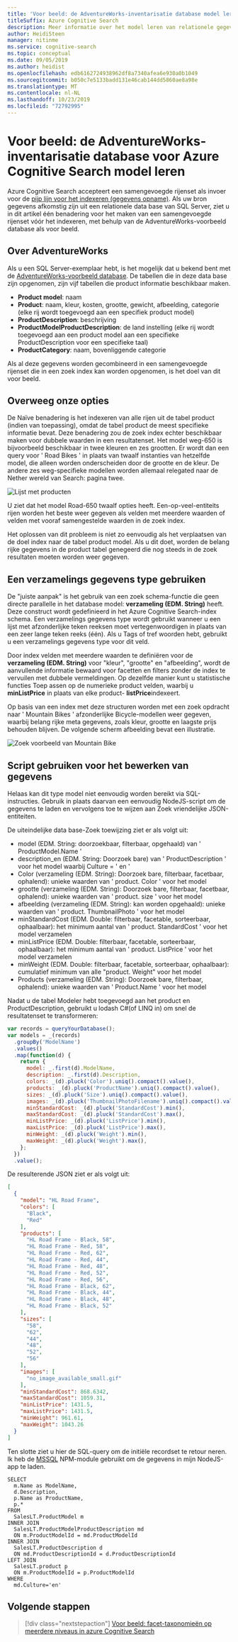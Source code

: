 ```yaml
---
title: 'Voor beeld: de AdventureWorks-inventarisatie database model leren'
titleSuffix: Azure Cognitive Search
description: Meer informatie over het model leren van relationele gegevens, het transformeren ervan naar een platte gegevensset, voor het indexeren en zoeken in volledige tekst in azure Cognitive Search.
author: HeidiSteen
manager: nitinme
ms.service: cognitive-search
ms.topic: conceptual
ms.date: 09/05/2019
ms.author: heidist
ms.openlocfilehash: edb6162724938962df8a7340afea6e930a0b1049
ms.sourcegitcommit: b050c7e5133badd131e46cab144dd5860ae8a98e
ms.translationtype: MT
ms.contentlocale: nl-NL
ms.lasthandoff: 10/23/2019
ms.locfileid: "72792995"
---
```

# <a name="example-model-the-adventureworks-inventory-database-for-azure-cognitive-search"></a>Voor beeld: de AdventureWorks-inventarisatie database voor Azure Cognitive Search model leren

Azure Cognitive Search accepteert een samengevoegde rijenset als invoer voor de [pijp lijn voor het indexeren (gegevens opname)](search-what-is-an-index.md). Als uw bron gegevens afkomstig zijn uit een relationele data base van SQL Server, ziet u in dit artikel één benadering voor het maken van een samengevoegde rijenset vóór het indexeren, met behulp van de AdventureWorks-voorbeeld database als voor beeld.

## <a name="about-adventureworks"></a>Over AdventureWorks

Als u een SQL Server-exemplaar hebt, is het mogelijk dat u bekend bent met de [AdventureWorks-voorbeeld database](https://docs.microsoft.com/sql/samples/adventureworks-install-configure?view=sql-server-2017). De tabellen die in deze data base zijn opgenomen, zijn vijf tabellen die product informatie beschikbaar maken.

+ **Product model**: naam
+ **Product**: naam, kleur, kosten, grootte, gewicht, afbeelding, categorie (elke rij wordt toegevoegd aan een specifiek product model)
+ **ProductDescription**: beschrijving
+ **ProductModelProductDescription**: de land instelling (elke rij wordt toegevoegd aan een product model aan een specifieke ProductDescription voor een specifieke taal)
+ **ProductCategory**: naam, bovenliggende categorie

Als al deze gegevens worden gecombineerd in een samengevoegde rijenset die in een zoek index kan worden opgenomen, is het doel van dit voor beeld. 

## <a name="considering-our-options"></a>Overweeg onze opties

De Naïve benadering is het indexeren van alle rijen uit de tabel product (indien van toepassing), omdat de tabel product de meest specifieke informatie bevat. Deze benadering zou de zoek index echter beschikbaar maken voor dubbele waarden in een resultatenset. Het model weg-650 is bijvoorbeeld beschikbaar in twee kleuren en zes grootten. Er wordt dan een query voor ' Road Bikes ' in plaats van twaalf instanties van hetzelfde model, die alleen worden onderscheiden door de grootte en de kleur. De andere zes weg-specifieke modellen worden allemaal relegated naar de Nether wereld van Search: pagina twee.

  ![Lijst met producten](./media/search-example-adventureworks/products-list.png "Lijst met producten")
 
U ziet dat het model Road-650 twaalf opties heeft. Een-op-veel-entiteits rijen worden het beste weer gegeven als velden met meerdere waarden of velden met vooraf samengestelde waarden in de zoek index.

Het oplossen van dit probleem is niet zo eenvoudig als het verplaatsen van de doel index naar de tabel product model. Als u dit doet, worden de belang rijke gegevens in de product tabel genegeerd die nog steeds in de zoek resultaten moeten worden weer gegeven.

## <a name="use-a-collection-data-type"></a>Een verzamelings gegevens type gebruiken

De "juiste aanpak" is het gebruik van een zoek schema-functie die geen directe parallelle in het database model: **verzameling (EDM. String)** heeft. Deze construct wordt gedefinieerd in het Azure Cognitive Search-index schema. Een verzamelings gegevens type wordt gebruikt wanneer u een lijst met afzonderlijke teken reeksen moet vertegenwoordigen in plaats van een zeer lange teken reeks (één). Als u Tags of tref woorden hebt, gebruikt u een verzamelings gegevens type voor dit veld.

Door index velden met meerdere waarden te definiëren voor de **verzameling (EDM. String)** voor "kleur", "grootte" en "afbeelding", wordt de aanvullende informatie bewaard voor facetten en filters zonder de index te vervuilen met dubbele vermeldingen. Op dezelfde manier kunt u statistische functies Toep assen op de numerieke product velden, waarbij u **minListPrice** in plaats van elke product- **listPrice**indexeert.

Op basis van een index met deze structuren worden met een zoek opdracht naar ' Mountain Bikes ' afzonderlijke Bicycle-modellen weer gegeven, waarbij belang rijke meta gegevens, zoals kleur, grootte en laagste prijs behouden blijven. De volgende scherm afbeelding bevat een illustratie.

  ![Zoek voorbeeld van Mountain Bike](./media/search-example-adventureworks/mountain-bikes-visual.png "Zoek voorbeeld van Mountain Bike")

## <a name="use-script-for-data-manipulation"></a>Script gebruiken voor het bewerken van gegevens

Helaas kan dit type model niet eenvoudig worden bereikt via SQL-instructies. Gebruik in plaats daarvan een eenvoudig NodeJS-script om de gegevens te laden en vervolgens toe te wijzen aan Zoek vriendelijke JSON-entiteiten.

De uiteindelijke data base-Zoek toewijzing ziet er als volgt uit:

+ model (EDM. String: doorzoekbaar, filterbaar, opgehaald) van ' ProductModel.Name '
+ description_en (EDM. String: Doorzoek bare) van ' ProductDescription ' voor het model waarbij Culture = ' en '
+ Color (verzameling (EDM. String): Doorzoek bare, filterbaar, facetbaar, ophalend): unieke waarden van ' product. Color ' voor het model
+ grootte (verzameling (EDM. String): Doorzoek bare, filterbaar, facetbaar, ophalend): unieke waarden van ' product. size ' voor het model
+ afbeelding (verzameling (EDM. String): kan worden opgehaald): unieke waarden van ' product. ThumbnailPhoto ' voor het model
+ minStandardCost (EDM. Double: filterbaar, facetable, sorteerbaar, ophaalbaar): het minimum aantal van ' product. StandardCost ' voor het model verzamelen
+ minListPrice (EDM. Double: filterbaar, facetable, sorteerbaar, ophaalbaar): het minimum aantal van ' product. ListPrice ' voor het model verzamelen
+ minWeight (EDM. Double: filterbaar, facetable, sorteerbaar, ophaalbaar): cumulatief minimum van alle "product. Weight" voor het model
+ Products (verzameling (EDM. String): Doorzoek bare, filterbaar, ophalend): unieke waarden van ' Product.Name ' voor het model

Nadat u de tabel Modeler hebt toegevoegd aan het product en [](https://lodash.com/) ProductDescription, gebruikt u lodash C#(of LINQ in) om snel de resultatenset te transformeren:

```javascript
var records = queryYourDatabase();
var models = _(records)
  .groupBy('ModelName')
  .values()
  .map(function(d) {
    return {
      model: _.first(d).ModelName,
      description: _.first(d).Description,
      colors: _(d).pluck('Color').uniq().compact().value(),
      products: _(d).pluck('ProductName').uniq().compact().value(),
      sizes: _(d).pluck('Size').uniq().compact().value(),
      images: _(d).pluck('ThumbnailPhotoFilename').uniq().compact().value(),
      minStandardCost: _(d).pluck('StandardCost').min(),
      maxStandardCost: _(d).pluck('StandardCost').max(),
      minListPrice: _(d).pluck('ListPrice').min(),
      maxListPrice: _(d).pluck('ListPrice').max(),
      minWeight: _(d).pluck('Weight').min(),
      maxWeight: _(d).pluck('Weight').max(),
    };
  })
  .value();
```

De resulterende JSON ziet er als volgt uit:

```json
[
  {
    "model": "HL Road Frame",
    "colors": [
      "Black",
      "Red"
    ],
    "products": [
      "HL Road Frame - Black, 58",
      "HL Road Frame - Red, 58",
      "HL Road Frame - Red, 62",
      "HL Road Frame - Red, 44",
      "HL Road Frame - Red, 48",
      "HL Road Frame - Red, 52",
      "HL Road Frame - Red, 56",
      "HL Road Frame - Black, 62",
      "HL Road Frame - Black, 44",
      "HL Road Frame - Black, 48",
      "HL Road Frame - Black, 52"
    ],
    "sizes": [
      "58",
      "62",
      "44",
      "48",
      "52",
      "56"
    ],
    "images": [
      "no_image_available_small.gif"
    ],
    "minStandardCost": 868.6342,
    "maxStandardCost": 1059.31,
    "minListPrice": 1431.5,
    "maxListPrice": 1431.5,
    "minWeight": 961.61,
    "maxWeight": 1043.26
  }
]
```

Ten slotte ziet u hier de SQL-query om de initiële recordset te retour neren. Ik heb de [MSSQL](https://www.npmjs.com/package/mssql) NPM-module gebruikt om de gegevens in mijn NodeJS-app te laden.

```T-SQL
SELECT
  m.Name as ModelName,
  d.Description,
  p.Name as ProductName,
  p.*
FROM 
  SalesLT.ProductModel m
INNER JOIN 
  SalesLT.ProductModelProductDescription md
  ON m.ProductModelId = md.ProductModelId
INNER JOIN 
  SalesLT.ProductDescription d
  ON md.ProductDescriptionId = d.ProductDescriptionId
LEFT JOIN 
  SalesLT.product p
  ON m.ProductModelId = p.ProductModelId
WHERE
  md.Culture='en'
```

## <a name="next-steps"></a>Volgende stappen

> [!div class="nextstepaction"]
> [Voor beeld: facet-taxonomieën op meerdere niveaus in azure Cognitive Search](search-example-adventureworks-multilevel-faceting.md)